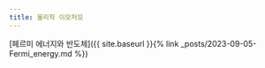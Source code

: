 ```yaml
---
title: 물리학 이모저모
---
```


[페르미 에너지와 반도체]({{ site.baseurl }}{% link _posts/2023-09-05-Fermi_energy.md %})